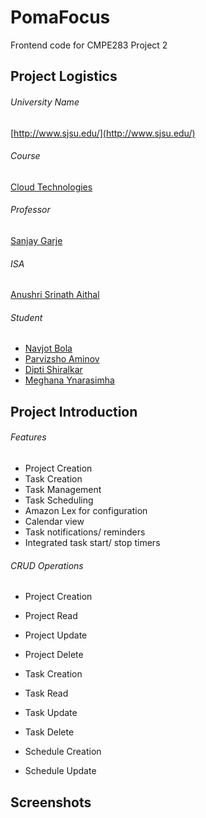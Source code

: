 # PomaFocus
Frontend code for CMPE283 Project 2

## Project Logistics

###### University Name
[http://www.sjsu.edu/](http://www.sjsu.edu/)

###### Course
[Cloud Technologies](http://info.sjsu.edu/web-dbgen/catalog/courses/CMPE281.html)

###### Professor
[Sanjay Garje](https://www.linkedin.com/in/sanjaygarje/)

######  ISA
[Anushri Srinath Aithal](https://www.linkedin.com/in/anushri-aithal/)

###### Student
- [Navjot Bola](https://www.linkedin.com/in/navjotbola/)
- [Parvizsho Aminov](https://www.linkedin.com/in/parvizsho/)
- [Dipti Shiralkar](https://www.linkedin.com/in/diptivs/)
- [Meghana Ynarasimha](https://www.linkedin.com/in/ymeghana/)

## Project Introduction

###### Features
- Project Creation
- Task Creation
- Task Management
- Task Scheduling
- Amazon Lex for configuration
- Calendar view
- Task notifications/ reminders
- Integrated task start/ stop timers

###### CRUD Operations
- Project Creation
- Project Read
- Project Update
- Project Delete

- Task Creation
- Task Read
- Task Update
- Task Delete

- Schedule Creation
- Schedule Update

## Screenshots
